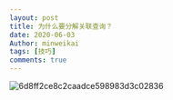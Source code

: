 ```yaml
---
layout: post
title: 为什么要分解关联查询？
date: 2020-06-03
Author: minweikai
tags: [技巧]
comments: true
---
```


![6d8ff2ce8c2caadce598983d3c02836](http://qn.minwk.top/img/6d8ff2ce8c2caadce598983d3c02836.png)